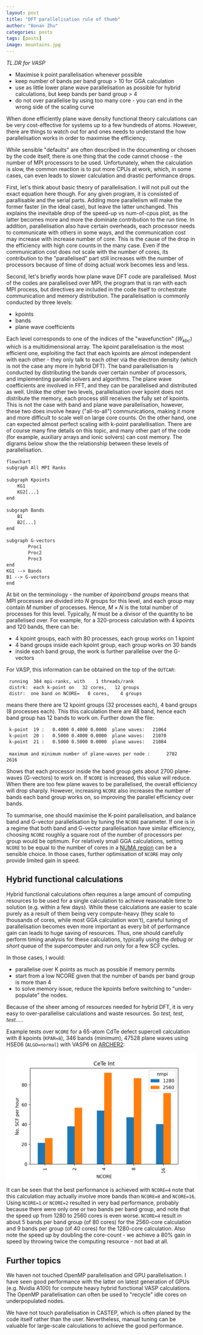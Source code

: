 ```yaml
---
layout: post
title: "DFT parallelisation rule of thumb"
author: "Bonan Zhu"
categories: posts
tags: [posts]
image: mountains.jpg
---
```


*TL.DR for VASP*

- Maximise k point parallelisation whenever possible
- keep number of bands per band group > 10 for GGA calculation
- use as little lower plane wave parallelisation as possible for hybrid calculations, but keep bands per band group > 4
- do not over parallelise by using too many core - you can end in the wrong side of the scaling curve

When done efficiently plane wave density functional theory calculations can be very cost-effective for systems up to a few hundreds of atoms.
However, there are things to watch out for and ones needs to understand the how parallelisation works in order to maximise the efficiency.

While sensible "defaults" are often described in the documenting or chosen by the code itself, there is one thing that the code cannot choose - the number of MPI processors to be used.
Unfortunately, when the calculation is slow, the common reaction is to put more CPUs at work, which, in some cases, can even leads to slower calculation and drastic performance drops. 

First, let's think about basic theory of parallelisation. I will not pull out the exact equation here though. 
For any given program, it is consisted of parallisable and the serial parts.
Adding more parallelism will make the former faster (in the ideal case), but leave the latter unchanged. 
This explains the inevitable drop of the speed-up vs num-of-cpus plot, as the latter becomes more and more the dominate contribution to the run time.
In addition, parallelisation also have certain overheads, each processor needs to communicate with others in some ways, and the communication cost may increase with increase number of core.
This is the cause of the drop in the efficiency with high core counts in the many case.
Even if the communication cost does not scale with the number of cores, its contribution to the "parallelised" part still increases with the number of processors because of time of doing actual work becomes less and less.

Second, let's briefly words how plane wave DFT code are parallelised.
Most of the codes are parallelised over MPI, the program that is ran with each MPI process, but directives are included in the code itself to orchestrate communication and memory distribution.
The parallelisation is commonly conducted by three levels:

- kpoints
- bands
- plane wave coefficients

Each level corresponds to one of the indices of the "wavefunction" ($W_{kbc}$) which is a multidimensional array.
The kpoint parallelisation is the most efficient one, exploiting the fact that each kpoints are almost independent with each other - they only talk to each other via the electron density (which is not the case any more in hybrid DFT).
The band parallelisation is conducted by distributing the bands over certain number of processors, and implementing parallel solvers and algorithms.
The plane wave coefficients are involved in FFT, and they can be parallelised and distributed as well.
Unlike the other two levels, parallelisation over kpoint does not distribute the memory, each process still receives the fully set of kpoints.
This is not the case with band and plane wave parallelisation, however, these two does involve heavy ("all-to-all") communications, making it more and more difficult to scale well on large core counts. 
On the other hand, one can expected almost perfect scaling with k-point paralellisation.
There are of course many fine details on this topic, and many other part of the code (for example, auxiliary arrays and ionic solvers) can cost memory.
The digrams below show the the relationship between these levels of parallelisation. 

```mermaid!
flowchart 
subgraph All MPI Ranks

subgraph Kpoints
    KG1
    KG2[...]
end 

subgraph Bands
    B1
    B2[...]
end

subgraph G-vectors
        Proc1
        Proc2
        Proc3 
end
KG1 --> Bands
B1 --> G-vectors
end
```

At bit on the terminology - the number of *kpoint/band groups* means that MPI processes are divided into $N$ groups for this level, and each group may contain $M$ number of processes.
Hence, $M \times N$ is the total number of processes for this level. Typically, $N$ must be a divisor of the quantity to be parallelised over.
For example, for a 320-process calculation with 4 kpoints and 120 bands, there can be:

- 4 kpoint groups, each with 80 processes, each group works on 1 kpoint
- 4 band groups inside each kpoint group, each group works on 30 bands
- inside each band group, the work is further parallelise over the G-vectors

For VASP, this information can be obtained on the top of the `OUTCAR`:

```
 running  384 mpi-ranks, with    1 threads/rank
 distrk:  each k-point on   32 cores,   12 groups
 distr:  one band on NCORE=   8 cores,    4 groups
```

means there there are 12 kpoint groups (32 processes each), 4 band groups (8 processes each).
This this calculation there are 48 band, hence each band group has 12 bands to work on.
Further down the file:

```
 k-point  19 :   0.4000 0.4000 0.0000  plane waves:   21064
 k-point  20 :   0.5000 0.4000 0.0000  plane waves:   21070
 k-point  21 :   0.5000 0.5000 0.0000  plane waves:   21084

 maximum and minimum number of plane-waves per node :      2702     2616

```
Shows that each processor inside the band group gets about 2700 plane-waves (G-vectors) to work on.
If `NCORE` is increased, this value will reduce.
When there are too few plane waves to be parallelised, the overall efficiency will drop sharply.
However, increasing `NCORE` also increases the number of bands each band group works on, so improving the parallel efficiency over bands.


To summarise, one should maximise the K-point parallelisation, 
and balance band and G-vector parallelisation by tuning the `NCORE` parameter.
If one is in a regime that both band and G-vector parallelisation have similar efficiency, choosing `NCORE` roughly a square root of the number of processors per group would be optimum.
For relatively small GGA calculations, setting `NCORE` to be equal to the number of cores in a [NUMA region](https://en.wikipedia.org/wiki/Non-uniform_memory_access) can be a sensible choice.
In those cases, further optimisation of `NCORE` may only provide limited gain in speed.

## Hybrid functional calculations

Hybrid functional calculations often requires a large amount of computing resources to be used for a single calculation to achieve reasonable time to solution (e.g. within a few days).
While these calculations are easier to scale purely as a result of them being very compute-heavy (they scale to thousands of cores, while most GGA calculation won't), careful tuning of parallelisation becomes even more important as every bit of performance gain can leads to huge saving of resources.
Thus, one should carefully perform timing analysis for these calculations, typically using the *debug* or *short* queue of the supercomputer and run only for a few SCF cycles.

In those cases, I would:

- parallelise over K points as much as possible if memory permits
- start from a low NCORE given that the number of bands per band group is more than 4
- to solve memory issue, reduce the kpoints before switching to "under-populate" the nodes.

Because of the sheer among of resources needed for hybrid DFT, it is very easy to over-parallelise calculations and waste resources. So *test, test, test*.....

Example tests over `NCORE` for a 65-atom CdTe defect supercell calculation with 8 kpoints (`KPAR=8`), 346 bands (minimum), 47528 plane waves using HSE06 (`ALGO=normal`) with VASP6 on [ARCHER2](https://www.archer2.ac.uk):

![CdTe defect calculation](/assets/img/CdTe_Int.png)

It can be seen that the best performance is achieved with `NCORE=4` note that this calculation may actually involve more bands than `NCORE=8` and `NCORE=16`.
Using `NCORE=1` or `NCORE=2` resulted in very bad performance, probably because there were only one or two bands per band group, and note that the speed up from 1280 to 2560 cores is even worse.
`NCORE=4` result in about 5 bands per band group (of 80 cores) for the 2560-core calculation and 9 bands per group (of 40 cores) for the 1280-core calculation.
Also note the speed up by doubling the core-count - we achieve a 80% gain in speed by throwing twice the computing resource - not bad at all.

## Further topics

We haven not touched OpenMP parallelisation and GPU parallelisation. 
I have seen good performance with the latter on latest generation of GPUs (e.g. Nvidia A100) for compute heavy hybrid functional VASP calculations.
The OpenMP parallelisation can often be used to "recycle" idle cores on underpopulated nodes.

We have not touch parallelisation in CASTEP, which is often planed by the code itself rather than the user.
Nevertheless, manual tuning can be valuable for large-scale calculations to achieve the good performance.